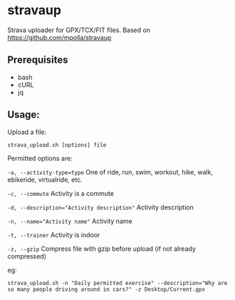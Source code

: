 # stravaup
Strava uploader for GPX/TCX/FIT files.
Based on https://github.com/mpolla/stravaup

## Prerequisites
* bash
* cURL
* jq


## Usage:
Upload a file:

  `strava_upload.sh [options] file`

Permitted options are:

`-a, --activity-type=type` One of ride, run, swim, workout, hike, walk, ebikeride, virtualride, etc.

`-c, --commute` Activity is a commute

`-d, --description="Activity description"` Activity description

`-n, --name="Activity name"` Activity name

`-t, --trainer` Activity is indoor

`-z, --gzip` Compress file with gzip before upload (if not already compressed)

eg:

  `strava_upload.sh -n "Daily permitted exercise" --description="Why are so many people driving around in cars?" -z Desktop/Current.gpx`

